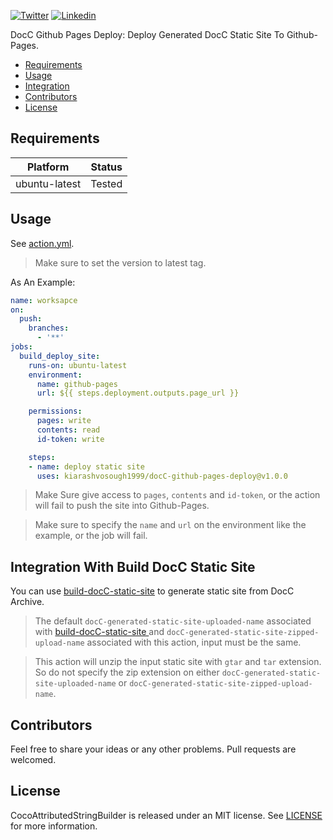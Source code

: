[![Twitter](https://img.shields.io/badge/Twitter-@Vosough_k-blue.svg?style=flat-square)](https://twitter.com/vosough_k)
[![Linkedin](https://img.shields.io/badge/Linkedin-KiarashVosough-blue.svg?style=flat-square)](https://www.linkedin.com/in/kiarashvosough/)

DocC Github Pages Deploy: Deploy Generated DocC Static Site To Github-Pages.

- [Requirements](#requirements)
- [Usage](#usage)
- [Integration](#integration-with-build-docC-static-site)
- [Contributors](#contributors)
- [License](#license)

## Requirements

| Platform  | Status |
| --- | --- |
|  ubuntu-latest | Tested |

## Usage

See [action.yml](https://github.com/kiarashvosough1999/docC-github-pages-deploy/blob/master/action.yml).

> Make sure to set the version to latest tag.

As An Example:

```yml
name: worksapce
on:
  push:
    branches:
      - '**'
jobs:
  build_deploy_site:
    runs-on: ubuntu-latest
    environment:
      name: github-pages
      url: ${{ steps.deployment.outputs.page_url }}

    permissions:
      pages: write
      contents: read
      id-token: write

    steps:
    - name: deploy static site
      uses: kiarashvosough1999/docC-github-pages-deploy@v1.0.0
```

> Make Sure give access to `pages`, `contents` and `id-token`, or the action will fail to push the site into Github-Pages.

> Make sure to specify the `name` and `url` on the environment like the example, or the job will fail.


## Integration With Build DocC Static Site

You can use [build-docC-static-site](https://github.com/kiarashvosough1999/build-docC-static-site/tree/master) to generate static site from DocC Archive.

> The default `docC-generated-static-site-uploaded-name` associated with [build-docC-static-site
](https://github.com/kiarashvosough1999/build-docC-static-site/tree/master) and `docC-generated-static-site-zipped-upload-name` associated with this action, input must be the same.

> This action will unzip the input static site with `gtar` and `tar` extension. So do not specify the zip extension on either `docC-generated-static-site-uploaded-name` or `docC-generated-static-site-zipped-upload-name`.
 
## Contributors

Feel free to share your ideas or any other problems. Pull requests are welcomed.

## License

CocoAttributedStringBuilder is released under an MIT license. See [LICENSE](https://github.com/kiarashvosough1999/build-docC-static-site/blob/master/LICENSE) for more information.
